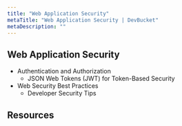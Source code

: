 ```yaml
---
title: "Web Application Security"
metaTitle: "Web Application Security | DevBucket"
metaDescription: ""
---
```


## Web Application Security

- Authentication and Authorization
  - JSON Web Tokens (JWT) for Token-Based Security
- Web Security Best Practices
  - Developer Security Tips

## Resources
